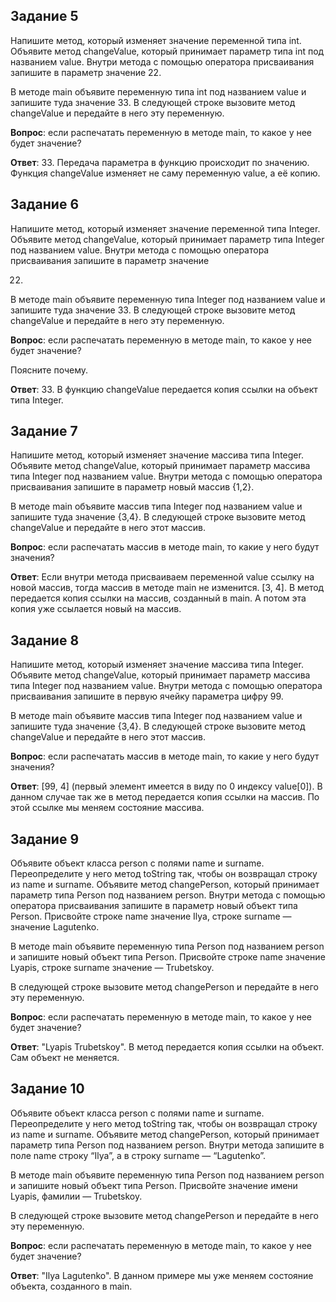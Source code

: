 ## Задание 5

Напишите метод, который изменяет значение переменной типа int. Объявите метод changeValue, который принимает параметр
типа int под названием value. Внутри метода с помощью оператора присваивания запишите в параметр значение 22.

В методе main объявите переменную типа int под названием value и запишите туда значение 33. В следующей строке вызовите
метод changeValue и передайте в него эту переменную.

**Вопрос**: если распечатать переменную в методе main, то какое у нее будет значение?

**Ответ**: 33. Передача параметра в функцию происходит по значению. Функция changeValue изменяет не саму переменную
value, а её копию.

## Задание 6

Напишите метод, который изменяет значение переменной типа Integer. Объявите метод changeValue, который принимает
параметр типа Integer под названием value. Внутри метода с помощью оператора присваивания запишите в параметр значение

22.

В методе main объявите переменную типа Integer под названием value и запишите туда значение 33. В следующей строке
вызовите метод changeValue и передайте в него эту переменную.

**Вопрос**: если распечатать переменную в методе main, то какое у нее будет значение?

Поясните почему.

**Ответ**: 33. В функцию changeValue передается копия ссылки на объект типа Integer.

## **Задание 7**

Напишите метод, который изменяет значение массива типа Integer. Объявите метод changeValue, который принимает параметр
массива типа Integer под названием value. Внутри метода с помощью оператора присваивания запишите в параметр новый
массив {1,2}.

В методе main объявите массив типа Integer под названием value и запишите туда значение {3,4}. В следующей строке
вызовите метод changeValue и передайте в него этот массив.

**Вопрос**: если распечатать массив в методе main, то какие у него будут значения?

**Ответ**: Если внутри метода присваиваем переменной value ссылку на новой массив, тогда массив в методе main не
изменится. [3, 4].
В метод передается копия ссылки на массив, созданный в main. А потом эта копия уже ссылается новый на массив.

## **Задание 8**

Напишите метод, который изменяет значение массива типа Integer. Объявите метод changeValue, который принимает параметр
массива типа Integer под названием value. Внутри метода с помощью оператора присваивания запишите в первую ячейку
параметра цифру 99.

В методе main объявите массив типа Integer под названием value и запишите туда значение {3,4}. В следующей строке
вызовите метод changeValue и передайте в него этот массив.

**Вопрос**: если распечатать массив в методе main, то какие у него будут значения?

**Ответ**: [99, 4] (первый элемент имеется в виду по 0 индексу value[0]). В данном случае так же в метод передается
копия ссылки на массив. По этой ссылке мы меняем состояние массива.

## **Задание 9**

Объявите объект класса person с полями name и surname. Переопределите у него метод toString так, чтобы он возвращал
строку из name и surname. Объявите метод changePerson, который принимает параметр типа Person под названием person.
Внутри метода с помощью оператора присваивания запишите в параметр новый объект типа Person. Присвойте строке name
значение Ilya, строке surname — значение Lagutenko.

В методе main объявите переменную типа Person под названием person и запишите новый объект типа Person. Присвойте строке
name значение Lyapis, строке surname значение — Trubetskoy.

В следующей строке вызовите метод changePerson и передайте в него эту переменную.

**Вопрос**: если распечатать переменную в методе main, то какое у нее будет значение?

**Ответ**: "Lyapis Trubetskoy". В метод передается копия ссылки на объект. Сам объект не меняется.

## Задание 10

Объявите объект класса person с полями name и surname. Переопределите у него метод toString так, чтобы он возвращал
строку из name и surname. Объявите метод changePerson, который принимает параметр типа Person под названием person.
Внутри метода запишите в поле name строку “Ilya”, а в строку surname — “Lagutenko”.

В методе main объявите переменную типа Person под названием person и запишите новый объект типа Person. Присвойте
значение имени Lyapis, фамилии — Trubetskoy.

В следующей строке вызовите метод changePerson и передайте в него эту переменную.

**Вопрос**: если распечатать переменную в методе main, то какое у нее будет значение?

**Ответ**: "Ilya Lagutenko". В данном примере мы уже меняем состояние объекта, созданного в main.


